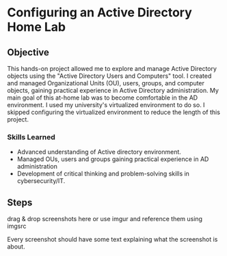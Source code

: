 # Configuring an Active Directory Home Lab

## Objective
This hands-on project allowed me to explore and manage Active Directory objects using the "Active Directory Users and Computers" tool. I created and managed Organizational Units (OU), users, groups, and computer objects, gaining practical experience in Active Directory administration. My main goal of this at-home lab was to become comfortable in the AD environment. I used my university's virtualized environment to do so. I skipped configuring the virtualized environment to reduce the length of this project.




### Skills Learned
- Advanced understanding of Active directory environment.
- Managed OUs, users and groups gaining practical experience in AD administration
- Development of critical thinking and problem-solving skills in cybersecurity/IT.


## Steps
drag & drop screenshots here or use imgur and reference them using imgsrc

Every screenshot should have some text explaining what the screenshot is about.

